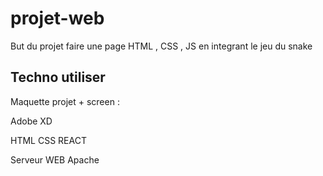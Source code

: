 # projet-web

But du projet faire une page HTML , CSS , JS en integrant le jeu du snake 

## Techno utiliser 

Maquette projet + screen :

Adobe XD 

HTML CSS REACT 

Serveur WEB Apache 
